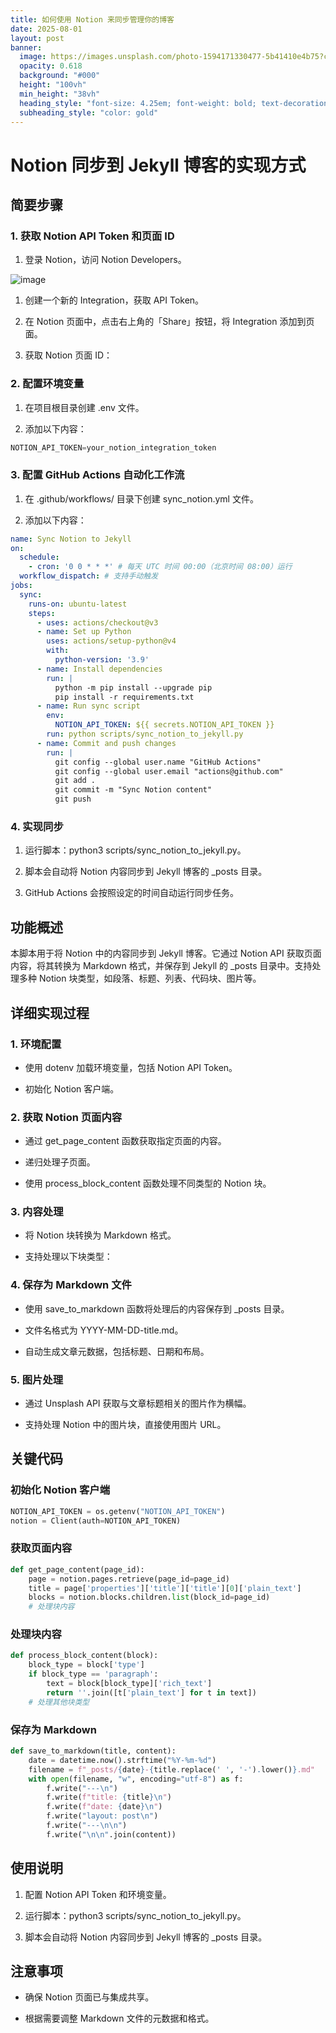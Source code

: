 ```yaml
---
title: 如何使用 Notion 来同步管理你的博客
date: 2025-08-01
layout: post
banner:
  image: https://images.unsplash.com/photo-1594171330477-5b41410e4b75?crop=entropy&cs=tinysrgb&fit=max&fm=jpg&ixid=M3w2OTIwMzJ8MHwxfHJhbmRvbXx8fHx8fHx8fDE3NTQwNTgyNjR8&ixlib=rb-4.1.0&q=80&w=1080
  opacity: 0.618
  background: "#000"
  height: "100vh"
  min_height: "38vh"
  heading_style: "font-size: 4.25em; font-weight: bold; text-decoration: underline"
  subheading_style: "color: gold"
---
```


# Notion 同步到 Jekyll 博客的实现方式

## 简要步骤

### 1. 获取 Notion API Token 和页面 ID

1. 登录 Notion，访问 Notion Developers。

![image](https://prod-files-secure.s3.us-west-2.amazonaws.com/a7a0cc5a-89b9-4cda-8686-1fba0ca52f40/d19c1afe-dea5-4312-9333-786b0ba83054/image.png?X-Amz-Algorithm=AWS4-HMAC-SHA256&X-Amz-Content-Sha256=UNSIGNED-PAYLOAD&X-Amz-Credential=ASIAZI2LB466375VMKDV%2F20250801%2Fus-west-2%2Fs3%2Faws4_request&X-Amz-Date=20250801T142423Z&X-Amz-Expires=3600&X-Amz-Security-Token=IQoJb3JpZ2luX2VjEMb%2F%2F%2F%2F%2F%2F%2F%2F%2F%2FwEaCXVzLXdlc3QtMiJIMEYCIQDRoTLH%2B47cRLpUGho%2BSqS43M42lWFzbrCMuvAnKCtyxwIhAPORvsipIoF%2BJZKsWo4EOyY1sY%2BD7yhZlWBo7VyG9VNxKogECO%2F%2F%2F%2F%2F%2F%2F%2F%2F%2F%2FwEQABoMNjM3NDIzMTgzODA1IgxNE8hC7jiF2pUcWlUq3AM21TM7m5VzbonNwa6I%2BsBXsQk2jdo62n4UeRBnK7PbDa9yVFAnuMR2uiufGIIhRJ3pts5fHMaDxkxT43PhcdKLK19VwhmWJlrSi12PJNpDqsTICqUYhc8T7P480p94k0Th5mxyWp2hIVzK%2BvB2ohWKmdUf2MEZzIt19moA4jRHZ5Kr%2B3V4Ff7%2FMQeWojxRumxwXzV%2BFlRCt9fH1s9mpv6hSqDE809hb54nycMJsYThvn3fsdB3YTngt2oNWIbDh2ujiB7UrKwItuj942c%2F6jaoCspDw%2FkUCPAVDs0vXR%2FzdIaWduXL%2FGBtqUk2Kqy5KTase%2FvRK34IAQ3yr6NCXebNpWCel3AWFpASNvOYWCiVY5fd8454%2BFsPZh2OLD7yctqbh0srG%2FA7qolgjq2m0PxMAgPsSJ%2BpOp%2BZH7zVxNk%2F%2Bevm%2BMv5Q5MUn83f5tNJ1UM3%2FIsrZmLf5TbX%2F6qOMfOe2y2Hk6o8Nz%2Bvc4mPdqSS2JGDto14fw9L52Ek6mcm83FzDJbeiANQVch2LU1Qf%2B9XpQxV9vzcaYQ67qsw05Fq5yGcX50aRJ2JVYl6OedtO2%2BnQy%2B%2FIe9Cnm%2BQjj7jGW68HD2Ax5Y%2FGP6GxuRUen56e8WgT%2FxIN1%2BoNUF7CTDnibPEBjqkAX1xVgk9O7rfB1EBFapikZ%2BjRG2siRTBjOWGa0DxRDURVJRCNxV8euJZlNfizDrZw5LcoLiXyckqPVv7IkdCZW44XL1xPrRQN1Rt4TZjj5kukHZLHg7zrmKvpuP%2BO7ZbWFC2dApDhwwcRyhsYCa7qnlupRuKyKos2O5hwt63UZJIXAAK9Ar7JgDXL5PIXtIWC9oBhKPBwYMdaUoEFgHii8DpPEvR&X-Amz-Signature=4e36791295c8183e9994bc34656a2da2bb17772bb2dbd6b60ec09e26b1f7fef2&X-Amz-SignedHeaders=host&x-amz-checksum-mode=ENABLED&x-id=GetObject)

1. 创建一个新的 Integration，获取 API Token。

1. 在 Notion 页面中，点击右上角的「Share」按钮，将 Integration 添加到页面。

1. 获取 Notion 页面 ID：


### 2. 配置环境变量

1. 在项目根目录创建 .env 文件。

1. 添加以下内容：

```javascript
NOTION_API_TOKEN=your_notion_integration_token
```

### 3. 配置 GitHub Actions 自动化工作流

1. 在 .github/workflows/ 目录下创建 sync_notion.yml 文件。

1. 添加以下内容：

```yaml
name: Sync Notion to Jekyll
on:
  schedule:
    - cron: '0 0 * * *' # 每天 UTC 时间 00:00（北京时间 08:00）运行
  workflow_dispatch: # 支持手动触发
jobs:
  sync:
    runs-on: ubuntu-latest
    steps:
      - uses: actions/checkout@v3
      - name: Set up Python
        uses: actions/setup-python@v4
        with:
          python-version: '3.9'
      - name: Install dependencies
        run: |
          python -m pip install --upgrade pip
          pip install -r requirements.txt
      - name: Run sync script
        env:
          NOTION_API_TOKEN: ${{ secrets.NOTION_API_TOKEN }}
        run: python scripts/sync_notion_to_jekyll.py
      - name: Commit and push changes
        run: |
          git config --global user.name "GitHub Actions"
          git config --global user.email "actions@github.com"
          git add .
          git commit -m "Sync Notion content"
          git push
```

### 4. 实现同步

1. 运行脚本：python3 scripts/sync_notion_to_jekyll.py。

1. 脚本会自动将 Notion 内容同步到 Jekyll 博客的 _posts 目录。

1. GitHub Actions 会按照设定的时间自动运行同步任务。

## 功能概述

本脚本用于将 Notion 中的内容同步到 Jekyll 博客。它通过 Notion API 获取页面内容，将其转换为 Markdown 格式，并保存到 Jekyll 的 _posts 目录中。支持处理多种 Notion 块类型，如段落、标题、列表、代码块、图片等。

## 详细实现过程

### 1. 环境配置

- 使用 dotenv 加载环境变量，包括 Notion API Token。

- 初始化 Notion 客户端。

### 2. 获取 Notion 页面内容

- 通过 get_page_content 函数获取指定页面的内容。

- 递归处理子页面。

- 使用 process_block_content 函数处理不同类型的 Notion 块。

### 3. 内容处理

- 将 Notion 块转换为 Markdown 格式。

- 支持处理以下块类型：


### 4. 保存为 Markdown 文件

- 使用 save_to_markdown 函数将处理后的内容保存到 _posts 目录。

- 文件名格式为 YYYY-MM-DD-title.md。

- 自动生成文章元数据，包括标题、日期和布局。

### 5. 图片处理

- 通过 Unsplash API 获取与文章标题相关的图片作为横幅。

- 支持处理 Notion 中的图片块，直接使用图片 URL。

## 关键代码

### 初始化 Notion 客户端

```python
NOTION_API_TOKEN = os.getenv("NOTION_API_TOKEN")
notion = Client(auth=NOTION_API_TOKEN)
```

### 获取页面内容

```python
def get_page_content(page_id):
    page = notion.pages.retrieve(page_id=page_id)
    title = page['properties']['title']['title'][0]['plain_text']
    blocks = notion.blocks.children.list(block_id=page_id)
    # 处理块内容
```

### 处理块内容

```python
def process_block_content(block):
    block_type = block['type']
    if block_type == 'paragraph':
        text = block[block_type]['rich_text']
        return ''.join([t['plain_text'] for t in text])
    # 处理其他块类型
```

### 保存为 Markdown

```python
def save_to_markdown(title, content):
    date = datetime.now().strftime("%Y-%m-%d")
    filename = f"_posts/{date}-{title.replace(' ', '-').lower()}.md"
    with open(filename, "w", encoding="utf-8") as f:
        f.write("---\n")
        f.write(f"title: {title}\n")
        f.write(f"date: {date}\n")
        f.write("layout: post\n")
        f.write("---\n\n")
        f.write("\n\n".join(content))
```

## 使用说明

1. 配置 Notion API Token 和环境变量。

1. 运行脚本：python3 scripts/sync_notion_to_jekyll.py。

1. 脚本会自动将 Notion 内容同步到 Jekyll 博客的 _posts 目录。

## 注意事项

- 确保 Notion 页面已与集成共享。

- 根据需要调整 Markdown 文件的元数据和格式。